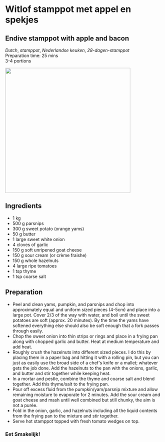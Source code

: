 # Witlof stamppot met appel en spekjes
## Endive stamppot with apple and bacon
_Dutch_, _stamppot_, _Nederlandse keuken_, _28-dagen-stamppot_  
Preparation time: 25 mins  
3-4 portions  

<img src="images/dag-17_witlofstamppot_met_appel.jpg" width="400">  

## Ingredients
* 1 kg
* 500 g parsnips
* 300 g sweet potato (orange yams)
* 50 g butter
* 1 large sweet white onion
* 4 cloves of garlic
* 150 g soft unripened goat cheese
* 150 g sour cream (or crème fraishe)
* 150 g whole hazelnuts
* 4 large ripe tomatoes
* 1 tsp thyme
* 1 tsp coarse salt

## Preparation
* Peel and clean yams, pumpkin, and parsnips and chop into approximately equal and uniform sized pieces (4-5cm) and place into a large pot. Cover 2/3 of the way with water, and boil until the sweet potatoes are soft (approx. 20 minutes). By the time the yams have softened everything else should also be soft enough that a fork passes through easily. 
* Chop the sweet onion into thin strips or rings and place in a frying pan along with chopped garlic and butter. Heat at medium temperature and add heat.
* Roughly crush the hazelnuts into different sized pieces. I do this by placing them in a paper bag and hitting it with a rolling pin, but you can just as easily use the broad side of a chef's knife or a mallet; whatever gets the job done. Add the hazelnuts to the pan with the onions, garlic, and butter and stir together while keeping heat.
* In a mortar and pestle, combine the thyme and coarse salt and blend together. Add this thyme/salt to the frying pan. 
* Pour off excess fluid from the pumpkin/yam/parsnip mixture and allow remaining moisture to evaporate for 2 minutes. Add the sour cream and goat cheese  and mash until well combined but still chunky, the aim is not a purée.
* Fold in the onion, garlic, and hazelnuts including all the liquid contents from the frying pan to the mixture and stir together.
* Serve hot stamppot topped with fresh tomato wedges on top.

### Eet Smakelijk! 
